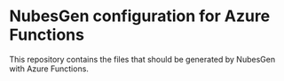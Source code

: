# NubesGen configuration for Azure Functions

This repository contains the files that should be generated by NubesGen with Azure Functions.
